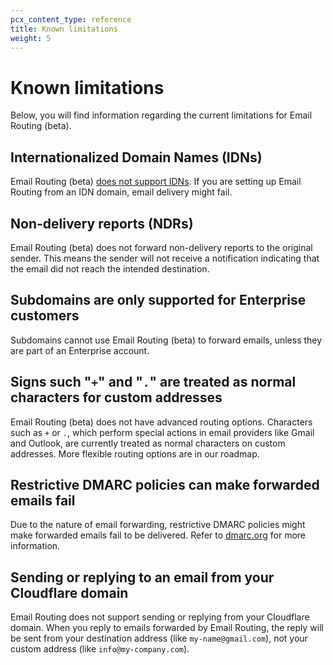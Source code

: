 ```yaml
---
pcx_content_type: reference
title: Known limitations
weight: 5
---
```


# Known limitations

Below, you will find information regarding the current limitations for Email Routing (beta).

## Internationalized Domain Names (IDNs)

Email Routing (beta) [does not support IDNs](https://en.wikipedia.org/wiki/Internationalized_domain_name). If you are setting up Email Routing from an IDN domain, email delivery might fail.

## Non-delivery reports (NDRs)

Email Routing (beta) does not forward non-delivery reports to the original sender. This means the sender will not receive a notification indicating that the email did not reach the intended destination.

## Subdomains are only supported for Enterprise customers

Subdomains cannot use Email Routing (beta) to forward emails, unless they are part of an Enterprise account.

## Signs such "`+`" and "`.`" are treated as normal characters for custom addresses

Email Routing (beta) does not have advanced routing options. Characters such as `+` or `.`, which perform special actions in email providers like Gmail and Outlook, are currently treated as normal characters on custom addresses. More flexible routing options are in our roadmap.

## Restrictive DMARC policies can make forwarded emails fail

Due to the nature of email forwarding, restrictive DMARC policies might make forwarded emails fail to be delivered. Refer to [dmarc.org](https://dmarc.org/wiki/FAQ#My_users_often_forward_their_emails_to_another_mailbox.2C_how_do_I_keep_DMARC_valid.3F) for more information.

## Sending or replying to an email from your Cloudflare domain

Email Routing does not support sending or replying from your Cloudflare domain. When you reply to emails forwarded by Email Routing, the reply will be sent from your destination address (like `my-name@gmail.com`), not your custom address (like `info@my-company.com`).
